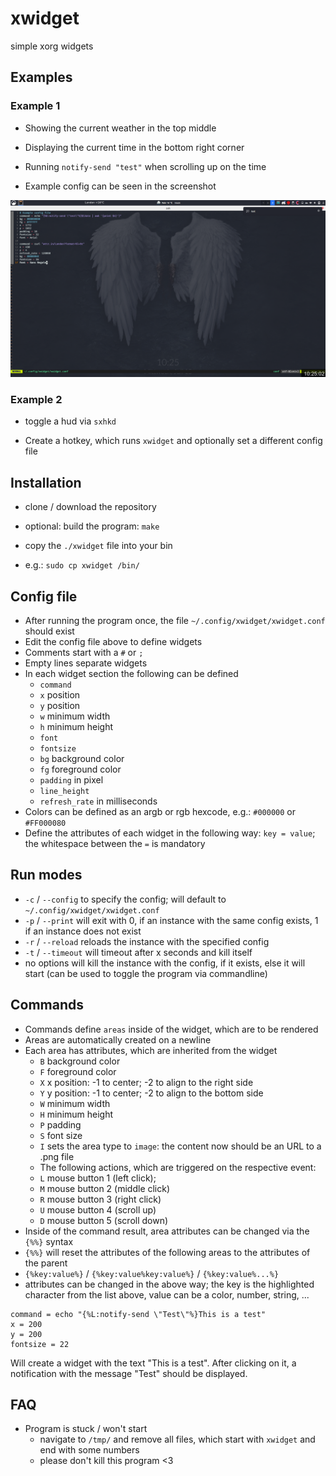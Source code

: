 # xwidget

simple xorg widgets



## Examples

### Example 1

- Showing the current weather in the top middle

- Displaying the current time in the bottom right corner

- Running `notify-send "test"` when scrolling up on the time

- Example config can be seen in the screenshot

![](assets/Example_1.png)

### Example 2

- toggle a hud via `sxhkd`

- Create a hotkey, which runs `xwidget` and optionally set a different config file

## Installation

- clone / download the repository

- optional: build the program: `make`

- copy the `./xwidget` file into your bin

- e.g.: `sudo cp xwidget /bin/`

## Config file

- After running the program once, the file `~/.config/xwidget/xwidget.conf` should exist
- Edit the config file above to define widgets
- Comments start with a `#` or `;`
- Empty lines separate widgets
- In each widget section the following can be defined
  - `command`
  - `x` position
  - `y` position
  - `w` minimum width
  - `h` minimum height
  - `font`
  - `fontsize`
  - `bg` background color
  - `fg` foreground color
  - `padding` in pixel
  - `line_height`
  - `refresh_rate` in milliseconds
- Colors can be defined as an argb or rgb hexcode, e.g.: `#000000` or `#FF000080`
- Define the attributes of each widget in the following way:  `key = value`; the whitespace between the `=` is mandatory

## Run modes

- `-c` / `--config` to specify the config; will default to `~/.config/xwidget/xwidget.conf`
- `-p` / `--print`  will exit with 0, if an instance with the same config exists, 1 if an instance does not exist
- `-r` / `--reload` reloads the instance with the specified config
- `-t` / `--timeout` will timeout after x seconds and kill itself
- no options        will kill the instance with the config, if it exists, else it will start (can be used to toggle the program via commandline)

## Commands

- Commands define `areas` inside of the widget, which are to be rendered
- Areas are automatically created on a newline
- Each area has attributes, which are inherited from the widget
  - `B` background color
  - `F` foreground color
  - `X` x position: -1 to center; -2 to align to the right side 
  - `Y` y position: -1 to center; -2 to align to the bottom side
  - `W` minimum width
  - `H` minimum height
  - `P` padding
  - `S` font size 
  - `I` sets the area type to `image`: the content now should be an URL to a .png file
  - The following actions, which are triggered on the respective event:
  - `L` mouse button 1 (left click);
  - `M` mouse button 2 (middle click)
  - `R` mouse button 3 (right click)
  - `U` mouse button 4 (scroll up)
  - `D` mouse button 5 (scroll down)
- Inside of the command result, area attributes can be changed via the `{%%}` syntax
- `{%%}` will reset the attributes of the following areas to the attributes of the parent
- `{%key:value%}`  / `{%key:value%key:value%}` / `{%key:value%...%}`
- attributes can be changed in the above way; the key is the highlighted character from the list above, value can be a color, number, string, ...

```
command = echo "{%L:notify-send \"Test\"%}This is a test"
x = 200
y = 200
fontsize = 22
```

Will create a widget with the text "This is a test". After clicking on it, a notification with the message "Test" should be displayed.

## FAQ

- Program is stuck / won't start
  - navigate to `/tmp/` and remove all files, which start with `xwidget` and end with some numbers
  - please don't kill this program <3
